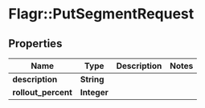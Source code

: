 # Flagr::PutSegmentRequest

## Properties
Name | Type | Description | Notes
------------ | ------------- | ------------- | -------------
**description** | **String** |  | 
**rollout_percent** | **Integer** |  | 


